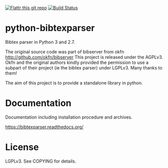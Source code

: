 [![Flattr this git repo](http://api.flattr.com/button/flattr-badge-large.png)](https://flattr.com/submit/auto?user_id=fboulogne&url=https://github.com/sciunto/python-bibtexparser&title=python-bibtexparser&language=&tags=github&category=software)
[![Build Status](https://secure.travis-ci.org/sciunto/python-bibtexparser.png)](http://travis-ci.org/sciunto/python-bibtexparser)

python-bibtexparser
===================

Bibtex parser in Python 3 and 2.7.

The original source code was part of bibserver from okfn
http://github.com/okfn/bibserver
This project is released under the AGPLv3. Okfn and the original authors
kindly provided the permission to use a subpart of their project
(ie the bibtex parser) under LGPLv3. Many thanks to them!

The aim of this project is to provide a standalone library in python.

Documentation
=============

Documentation including installation procedure and archives.

https://bibtexparser.readthedocs.org/

License
=======

LGPLv3. See COPYING for details.


